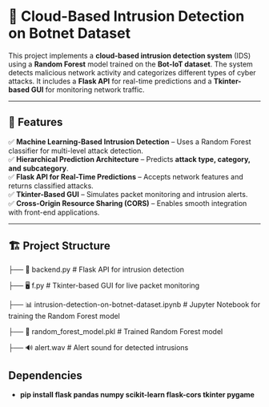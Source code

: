 # 🔐 Cloud-Based Intrusion Detection on Botnet Dataset  

This project implements a **cloud-based intrusion detection system** (IDS) using a **Random Forest** model trained on the **Bot-IoT dataset**. The system detects malicious network activity and categorizes different types of cyber attacks. It includes a **Flask API** for real-time predictions and a **Tkinter-based GUI** for monitoring network traffic.

---

## 🚀 Features  

✅ **Machine Learning-Based Intrusion Detection** – Uses a Random Forest classifier for multi-level attack detection.  
✅ **Hierarchical Prediction Architecture** – Predicts **attack type, category, and subcategory**.  
✅ **Flask API for Real-Time Predictions** – Accepts network features and returns classified attacks.  
✅ **Tkinter-Based GUI** – Simulates packet monitoring and intrusion alerts.  
✅ **Cross-Origin Resource Sharing (CORS)** – Enables smooth integration with front-end applications.  

---

## 🏗️ Project Structure  

├── 📄 backend.py # Flask API for intrusion detection 

├── 🖥️ f.py # Tkinter-based GUI for live packet monitoring
 
├── 📊 intrusion-detection-on-botnet-dataset.ipynb # Jupyter Notebook for training the Random Forest model 

├── 📜 random_forest_model.pkl # Trained Random Forest model 

├── 🔊 alert.wav # Alert sound for detected intrusions

## Dependencies
- **pip install flask pandas numpy scikit-learn flask-cors tkinter pygame**


